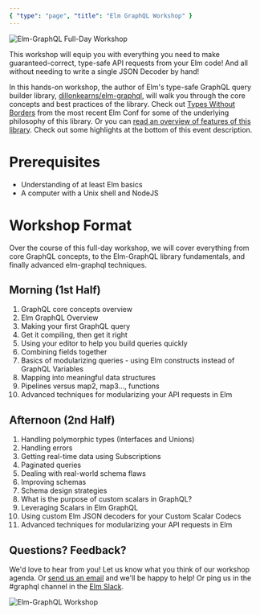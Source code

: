 ```yaml
---
{ "type": "page", "title": "Elm GraphQL Workshop" }
---
```


![Elm-GraphQL Full-Day Workshop](/images/elm-graphql-workshop-header.jpg)

This workshop will equip you with everything you need to make guaranteed-correct, type-safe API requests from your Elm code! And all without needing to write a single JSON Decoder by hand!

In this hands-on workshop, the author of Elm's type-safe GraphQL query builder library, [dillonkearns/elm-graphql](https://github.com/dillonkearns/elm-graphql), will walk you through the core concepts and best practices of the library. Check out [Types Without Borders](https://www.youtube.com/watch?v=memIRXFSNkU) from the most recent Elm Conf for some of the underlying philosophy of this library. Or you can [read an overview of features of this library](https://medium.com/open-graphql/type-safe-composable-graphql-in-elm-b3378cc8d021). Check out some highlights at the bottom of this event description.

# Prerequisites

- Understanding of at least Elm basics
- A computer with a Unix shell and NodeJS

# Workshop Format

Over the course of this full-day workshop, we will cover everything from core GraphQL concepts, to the Elm-GraphQL library fundamentals, and finally advanced elm-graphql techniques.

## Morning (1st Half)

1. GraphQL core concepts overview
1. Elm GraphQL Overview
1. Making your first GraphQL query
1. Get it compiling, then get it right
1. Using your editor to help you build queries quickly
1. Combining fields together
1. Basics of modularizing queries - using Elm constructs instead of GraphQL Variables
1. Mapping into meaningful data structures
1. Pipelines versus map2, map3..., functions
1. Advanced techniques for modularizing your API requests in Elm

## Afternoon (2nd Half)

1. Handling polymorphic types (Interfaces and Unions)
1. Handling errors
1. Getting real-time data using Subscriptions
1. Paginated queries
1. Dealing with real-world schema flaws
1. Improving schemas
1. Schema design strategies
1. What is the purpose of custom scalars in GraphQL?
1. Leveraging Scalars in Elm GraphQL
1. Using custom Elm JSON decoders for your Custom Scalar Codecs
1. Advanced techniques for modularizing your API requests in Elm

## Questions? Feedback?

We'd love to hear from you! Let us know what you think of our workshop agenda. Or [send us an email](/contact) and we'll be happy to help! Or ping us in the #graphql channel in the [Elm Slack](https://elmlang.herokuapp.com/).

![Elm-GraphQL Workshop](/images/oslo-workshop1.jpg)
